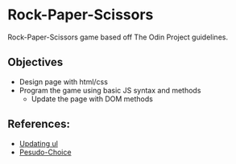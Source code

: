 # Rock-Paper-Scissors

Rock-Paper-Scissors game based off The Odin Project guidelines.

## Objectives
- Design page with html/css
- Program the game using basic JS syntax and methods
    - Update the page with DOM methods


## References:
- [Updating ul](https://stackoverflow.com/questions/26069477/adding-items-to-a-list-when-a-button-is-pressed-in-javascript)
- [Pesudo-Choice](https://stackoverflow.com/questions/4550505/getting-a-random-value-from-a-javascript-array)